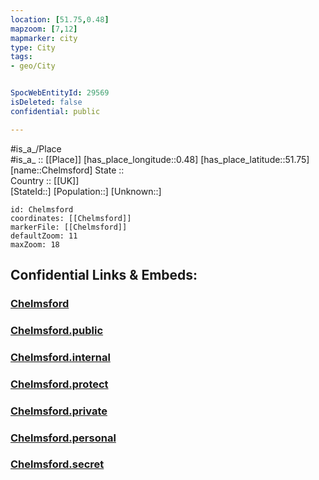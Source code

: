 ```yaml
---
location: [51.75,0.48] 
mapzoom: [7,12] 
mapmarker: city 
type: City
tags:
- geo/City


SpocWebEntityId: 29569
isDeleted: false
confidential: public

---
```

#is_a_/Place  
#is_a_ :: [[Place]] 
[has_place_longitude::0.48] 
[has_place_latitude::51.75] 
[name::Chelmsford] 
State ::  
Country :: [[UK]]  
[StateId::] 
[Population::] 
[Unknown::] 


```leaflet
id: Chelmsford
coordinates: [[Chelmsford]] 
markerFile: [[Chelmsford]] 
defaultZoom: 11 
maxZoom: 18
```


## Confidential Links & Embeds: 

### [Chelmsford](/_Standards/Earth/Continent/Europe/Europe~North/UK/England/Regions~England/East_of_England/Essex/cities~Essex/Chelmsford/cities~Chelmsford/Chelmsford.md) 

### [Chelmsford.public](/_public/Earth/Continent/Europe/Europe~North/UK/England/Regions~England/East_of_England/Essex/cities~Essex/Chelmsford/cities~Chelmsford/Chelmsford.public.md) 

### [Chelmsford.internal](/_internal/Earth/Continent/Europe/Europe~North/UK/England/Regions~England/East_of_England/Essex/cities~Essex/Chelmsford/cities~Chelmsford/Chelmsford.internal.md) 

### [Chelmsford.protect](/_protect/Earth/Continent/Europe/Europe~North/UK/England/Regions~England/East_of_England/Essex/cities~Essex/Chelmsford/cities~Chelmsford/Chelmsford.protect.md) 

### [Chelmsford.private](/_private/Earth/Continent/Europe/Europe~North/UK/England/Regions~England/East_of_England/Essex/cities~Essex/Chelmsford/cities~Chelmsford/Chelmsford.private.md) 

### [Chelmsford.personal](/_personal/Earth/Continent/Europe/Europe~North/UK/England/Regions~England/East_of_England/Essex/cities~Essex/Chelmsford/cities~Chelmsford/Chelmsford.personal.md) 

### [Chelmsford.secret](/_secret/Earth/Continent/Europe/Europe~North/UK/England/Regions~England/East_of_England/Essex/cities~Essex/Chelmsford/cities~Chelmsford/Chelmsford.secret.md)

